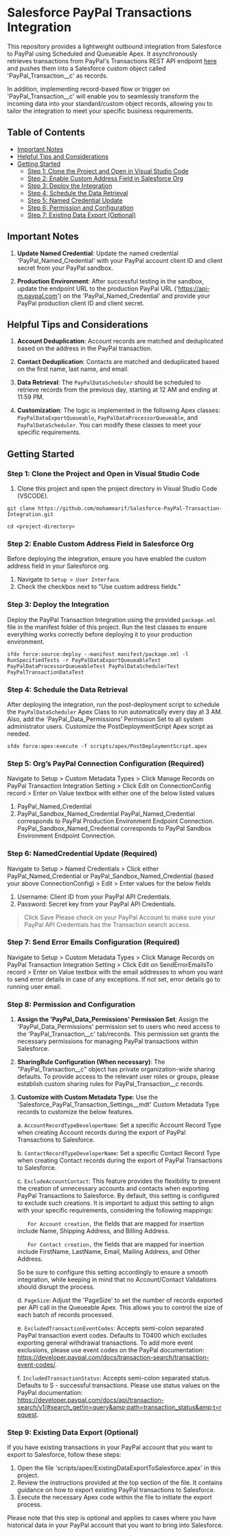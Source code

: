 # Salesforce PayPal Transactions Integration

This repository provides a lightweight outbound integration from Salesforce to PayPal using Scheduled and Queueable Apex. It asynchronously retrieves transactions from PayPal's Transactions REST API endpoint [here](https://developer.paypal.com/docs/api/transaction-search/v1/#search_get) and pushes them into a Salesforce custom object called 'PayPal_Transaction__c' as records.

In addition, implementing record-based flow or trigger on 'PayPal_Transaction__c' will enable you to seamlessly transform the incoming data into your standard/custom object records, allowing you to tailor the integration to meet your specific business requirements.

## Table of Contents

- [Important Notes](#important-notes)
- [Helpful Tips and Considerations](#helpful-tips-and-considerations)
- [Getting Started](#getting-started)
  - [Step 1: Clone the Project and Open in Visual Studio Code](#step-1-clone-the-project-and-open-in-visual-studio-code)
  - [Step 2: Enable Custom Address Field in Salesforce Org](#step-2-enable-custom-address-field-in-salesforce-org)
  - [Step 3: Deploy the Integration](#step-3-deploy-the-integration)
  - [Step 4: Schedule the Data Retrieval](#step-4-schedule-the-data-retrieval)
  - [Step 5: Named Credential Update](#step-5-named-credential-update)
  - [Step 6: Permission and Configuration](#step-6-permission-and-configuration)
  - [Step 7: Existing Data Export (Optional)](#step-7-existing-data-export-optional)

## Important Notes

1. **Update Named Credential**: Update the named credential 'PayPal_Named_Credential' with your PayPal account client ID and client secret from your PayPal sandbox.

2. **Production Environment**: After successful testing in the sandbox, update the endpoint URL to the production PayPal URL ('https://api-m.paypal.com') on the 'PayPal_Named_Credential' and provide your PayPal production client ID and client secret.

## Helpful Tips and Considerations

1. **Account Deduplication**: Account records are matched and deduplicated based on the address in the PayPal transaction.

2. **Contact Deduplication**: Contacts are matched and deduplicated based on the first name, last name, and email.

3. **Data Retrieval**: The `PayPalDataScheduler` should be scheduled to retrieve records from the previous day, starting at 12 AM and ending at 11:59 PM.

4. **Customization**: The logic is implemented in the following Apex classes: `PayPalDataExportQueueable`, `PayPalDataProcessorQueueable`, and `PayPalDataScheduler`. You can modify these classes to meet your specific requirements.

## Getting Started

### Step 1: Clone the Project and Open in Visual Studio Code

1. Clone this project and open the project directory in Visual Studio Code (VSCODE).

```shell
git clone https://github.com/mohamearif/Salesforce-PayPal-Transaction-Integration.git
```

```shell
cd <project-directory>
```
### Step 2: Enable Custom Address Field in Salesforce Org

Before deploying the integration, ensure you have enabled the custom address field in your Salesforce org.

1. Navigate to `Setup > User Interface`.
2. Check the checkbox next to "Use custom address fields."

### Step 3: Deploy the Integration

Deploy the PayPal Transaction Integration using the provided `package.xml` file in the manifest folder of this project. Run the test classes to ensure everything works correctly before deploying it to your production environment.

```shell
sfdx force:source:deploy --manifest manifest/package.xml -l RunSpecifiedTests -r PayPalDataExportQueueableTest PayPalDataProcessorQueueableTest PayPalDataSchedulerTest PayPalTransactionDataTest
```
### Step 4: Schedule the Data Retrieval

After deploying the integration, run the post-deployment script to schedule the `PayPalDataScheduler` Apex Class to run automatically every day at 3 AM. Also, add the 'PayPal_Data_Permissions' Permission Set to all system administrator users. Customize the PostDeploymentScript Apex script as needed.

```shell
sfdx force:apex:execute -f scripts/apex/PostDeploymentScript.apex
```

### Step 5: Org’s PayPal Connection Configuration (Required)

Navigate to Setup > Custom Metadata Types > Click Manage Records on PayPal Transaction Integration Setting > Click Edit on ConnectionConfig record > Enter on Value textbox with either one of the below listed values
  1. PayPal_Named_Credential
  2. PayPal_Sandbox_Named_Credential
PayPal_Named_Credential corresponds to PayPal Production Environment Endpoint Connection.
PayPal_Sandbox_Named_Credential corresponds to PayPal Sandbox Environment Endpoint Connection.

### Step 6: NamedCredential Update (Required)

Navigate to Setup > Named Credentials > Click either PayPal_Named_Credential or PayPal_Sandbox_Named_Credential (based your above ConnectionConfig) > Edit > Enter values for the below fields  
  1. Username: Client ID from your PayPal API Credentials.
  2. Password: Secret key from your PayPal API Credentials.
> Click Save
Please check on your PayPal Account to make sure your PayPal API Credentials has the Transaction search access.

### Step 7: Send Error Emails Configuration (Required)

Navigate to Setup > Custom Metadata Types > Click Manage Records on PayPal Transaction Integration Setting > Click Edit on SendErrorEmailsTo record > Enter on Value textbox with the email addresses to whom you want to send error details in case of any exceptions. If not set, error details go to running user email.

### Step 8: Permission and Configuration

1. **Assign the 'PayPal_Data_Permissions' Permission Set**: Assign the 'PayPal_Data_Permissions' permission set to users who need access to the 'PayPal_Transaction__c' tab/records. This permission set grants the necessary permissions for managing PayPal transactions within Salesforce.

2. **SharingRule Configuration (When necessary)**: The "PayPal_Transaction__c" object has private organization-wide sharing defaults. To provide access to the relevant user roles or groups, please establish custom sharing rules for PayPal_Transaction__c records.

3. **Customize with Custom Metadata Type**: Use the 'Salesforce_PayPal_Transaction_Settings__mdt' Custom Metadata Type records to customize the below features.

    a. `AccountRecordTypeDeveloperName`: Set a specific Account Record Type when creating Account records during the export of PayPal Transactions to Salesforce.

    b. `ContactRecordTypeDeveloperName`: Set a specific Contact Record Type when creating Contact records during the export of PayPal Transactions to Salesforce.

    c. `ExcludeAccountContact`: This feature provides the flexibility to prevent the creation of unnecessary accounts and contacts when exporting PayPal Transactions to Salesforce. By default, this setting is configured to exclude such creations. It is important to adjust this setting to align with your specific requirements, considering the following mappings:

    &nbsp;&nbsp;&nbsp;&nbsp;&nbsp;&nbsp;`For Account creation,` the fields that are mapped for insertion include Name, Shipping Address, and Billing Address.

    &nbsp;&nbsp;&nbsp;&nbsp;&nbsp;&nbsp;`For Contact creation,` the fields that are mapped for insertion include FirstName, LastName, Email, Mailing Address, and Other Address.
    
    So be sure to configure this setting accordingly to ensure a smooth integration, while keeping in mind that no Account/Contact Validations should disrupt the process.

    d. `PageSize`: Adjust the 'PageSize' to set the number of records exported per API call in the Queueable Apex. This allows you to control the size of each batch of records processed.

    e. `ExcludedTransactionEventCodes`: Accepts semi-colon separated PayPal transaction event codes. Defaults to T0400 which excludes exporting general withdrawal transactions. To add more event exclusions, please use event codes on the PayPal documentation: https://developer.paypal.com/docs/transaction-search/transaction-event-codes/.

    f. `IncludedTransactionStatus`: Accepts semi-colon separated status. Defaults to S - successful transactions. Please use status values on the PayPal documentation: https://developer.paypal.com/docs/api/transaction-search/v1/#search_get!in=query&amp;path=transaction_status&amp;t=request.

### Step 9: Existing Data Export (Optional)

If you have existing transactions in your PayPal account that you want to export to Salesforce, follow these steps:

1. Open the file 'scripts/apex/ExistingDataExportToSalesforce.apex' in this project.
2. Review the instructions provided at the top section of the file. It contains guidance on how to export existing PayPal transactions to Salesforce.
3. Execute the necessary Apex code within the file to initiate the export process.

Please note that this step is optional and applies to cases where you have historical data in your PayPal account that you want to bring into Salesforce.